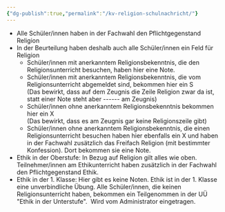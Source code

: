 ```yaml
---
{"dg-publish":true,"permalink":"/kv-religion-schulnachricht/"}
---
```


- Alle Schüler/innen haben in der Fachwahl den Pflichtgegenstand Religion
- In der Beurteilung haben deshalb auch alle Schüler/innen ein Feld für Religion
    - Schüler/innen mit anerkanntem Religionsbekenntnis, die den Religionsunterricht besuchen, haben hier eine Note.
    - Schüler/innen mit anerkanntem Religionsbekenntnis, die vom Religionsunterricht abgemeldet sind, bekommen hier ein S  
        (Das bewirkt, dass auf dem Zeugnis die Zeile Religion zwar da ist, statt einer Note steht aber ------ am Zeugnis)
    - Schüler/innen ohne anerkanntem Religionsbekenntnis bekommen hier ein X  
        (Das bewirkt, dass es am Zeugnis gar keine Religionszeile gibt)
    - Schüler/innen ohne anerkanntem Religionsbekenntnis, die einen Religionsunterricht besuchen haben hier ebenfalls ein X und haben in der Fachwahl zusätzlich das Freifach Religion (mit bestimmter Konfession). Dort bekommen sie eine Note.
- Ethik in der Oberstufe: In Bezug auf Religion gilt alles wie oben. Teilnehmer/innen am Ethikunterricht haben zusätzlich in der Fachwahl den Pflichtgegenstand Ethik.
- Ethik in der 1. Klasse: Hier gibt es keine Noten. Ethik ist in der 1. Klasse eine unverbindliche Übung. Alle Schüler/innen, die keinen Religionsunterricht haben, bekommen ein Teilgenommen in der UÜ "Ethik in der Unterstufe".  Wird vom Administrator eingetragen.